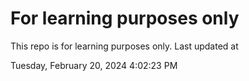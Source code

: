 # For learning purposes only
This repo is for learning purposes only.
Last updated at

Tuesday, February 20, 2024 4:02:23 PM

